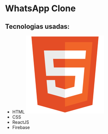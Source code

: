 <h1>WhatsApp Clone</h1>
<h2>Tecnologias usadas:</h2>
<ul>
  <li>HTML <img src='https://raw.githubusercontent.com/devicons/devicon/master/icons/html5/html5-original.svg'/></li>
  <li>CSS</li>
  <li>ReactJS</li>
  <li>Firebase</li>
</ul>
